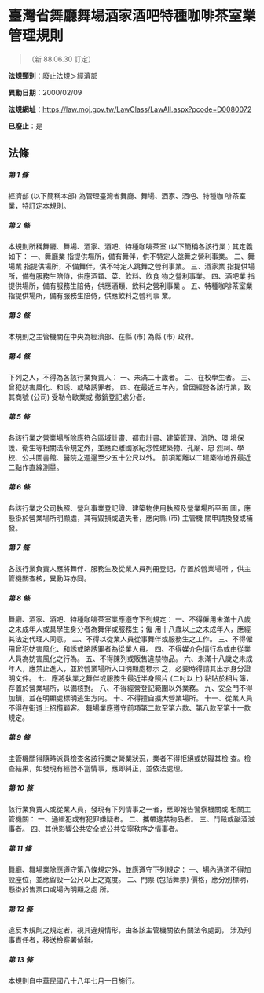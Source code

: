 # 臺灣省舞廳舞場酒家酒吧特種咖啡茶室業管理規則
> （新 88.06.30 訂定）

**法規類別**：廢止法規＞經濟部

**異動日期**：2000/02/09  

**法規網址**：https://law.moj.gov.tw/LawClass/LawAll.aspx?pcode=D0080072

**已廢止**：是



## 法條
##### 第 1 條
經濟部 (以下簡稱本部) 為管理臺灣省舞廳、舞場、酒家、酒吧、特種咖
啡茶室業，特訂定本規則。

##### 第 2 條
本規則所稱舞廳、舞場、酒家、酒吧、特種咖啡茶室 (以下簡稱各該行業
) 其定義如下：
一、舞廳業  指提供場所，備有舞伴，供不特定人跳舞之營利事業。
二、舞場業  指提供場所，不備舞伴，供不特定人跳舞之營利事業。
三、酒家業  指提供場所，備有服務生陪侍，供應酒類、菜、飲料、飲食
    物之營利事業。
四、酒吧業  指提供場所，備有服務生陪侍，供應酒類、飲料之營利事業
    。
五、特種咖啡茶室業  指提供場所，備有服務生陪侍，供應飲料之營利事
    業。


##### 第 3 條
本規則之主管機關在中央為經濟部、在縣 (市) 為縣 (市) 政府。

##### 第 4 條
下列之人，不得為各該行業負責人：
一、未滿二十歲者。
二、在校學生者。
三、曾犯妨害風化、和誘、或略誘罪者。
四、在最近三年內，曾因經營各該行業，致其商號 (公司) 受勒令歇業或
    撤銷登記處分者。


##### 第 5 條
各該行業之營業場所除應符合區域計畫、都市計畫、建築管理、消防、環
境保護、衛生等相關法令規定外，並應距離國家紀念性建築物、孔廟、忠
烈祠、學校、公共圖書館、醫院之週邊至少五十公尺以外。
前項距離以二建築物地界最近二點作直線測量。

##### 第 6 條
各該行業之公司執照、營利事業登記證、建築物使用執照及營業場所平面
圖，應懸掛於營業場所明顯處，其有毀損或遺失者，應向縣 (市) 主管機
關申請換發或補發。

##### 第 7 條
各該行業負責人應將舞伴、服務生及從業人員列冊登記，存置於營業場所
，供主管機關查核，異動時亦同。

##### 第 8 條
舞廳、酒家、酒吧、特種咖啡茶室業應遵守下列規定：
一、不得僱用未滿十八歲之未成年人或具學生身分者為舞伴或服務生；僱
    用十八歲以上之未成年人，應經其法定代理人同意。
二、不得以從業人員從事舞伴或服務生之工作。
三、不得僱用曾犯妨害風化、和誘或略誘罪者為從業人員。
四、不得媒介色情行為或由從業人員為妨害風化之行為。
五、不得陳列或販售違禁物品。
六、未滿十八歲之未成年人，應禁止進入，並於營業場所入口明顯處標示
    之，必要時得請其出示身分證明文件。
七、應將執業之舞伴或服務生最近半身照片 (二吋以上) 黏貼於相片簿，
    存置於營業場所，以備核對。
八、不得經營登記範圍以外業務。
九、安全門不得加鎖，並在明顯處標明逃生方向。
十、不得擅自擴大營業場所。
十一、從業人員不得在街道上招攬顧客。
舞場業應遵守前項第二款至第六款、第八款至第十一款規定。

##### 第 9 條
主管機關得隨時派員檢查各該行業之營業狀況，業者不得拒絕或妨礙其檢
查。檢查結果，如發現有經營不當情事，應即糾正，並依法處理。

##### 第 10 條
該行業負責人或從業人員，發現有下列情事之一者，應即報告警察機關或
相關主管機關：
一、通緝犯或有犯罪嫌疑者。
二、攜帶違禁物品者。
三、鬥毆或酗酒滋事者。
四、其他影響公共安全或公共安寧秩序之情事者。


##### 第 11 條
舞廳、舞場業除應遵守第八條規定外，並應遵守下列規定：
一、場內通道不得加設座位，並應留設一公尺以上之寬度。
二、門票 (包括舞票) 價格，應分別標明，懸掛於售票口或場內明顯之處
    所。


##### 第 12 條
違反本規則之規定者，視其違規情形，由各該主管機關依有關法令處罰，
涉及刑事責任者，移送檢察署偵辦。

##### 第 13 條
本規則自中華民國八十八年七月一日施行。


